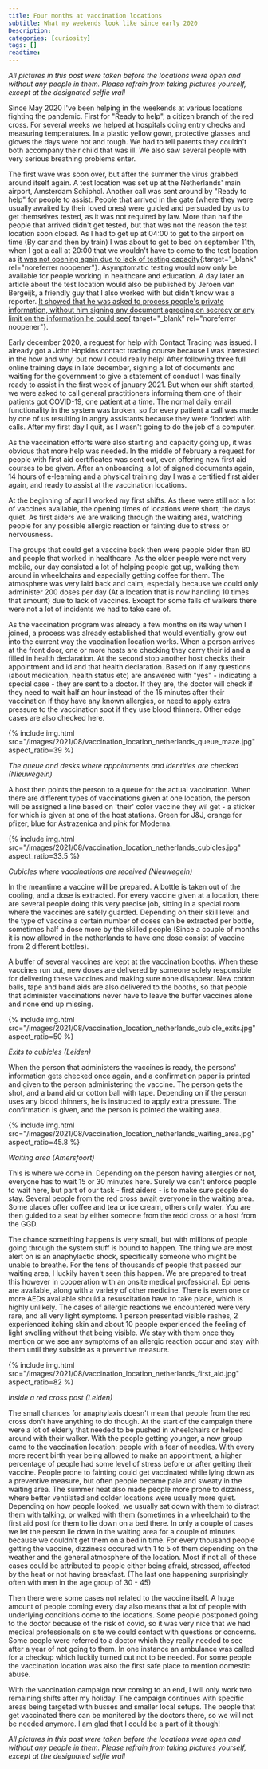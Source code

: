 ```yaml
---
title: Four months at vaccination locations
subtitle: What my weekends look like since early 2020
Description:
categories: [curiosity]
tags: []
readtime:
---
```


_All pictures in this post were taken before the locations were open and without any people in them. Please refrain from taking pictures yourself, except at the designated selfie wall_

Since May 2020 I've been helping in the weekends at various locations fighting the pandemic. First for "Ready to help", a citizen branch of the red cross. For several weeks we helped at hospitals doing entry checks and measuring temperatures. In a plastic yellow gown, protective glasses and gloves the days were hot and tough. We had to tell parents they couldn't both accompany their child that was ill. We also saw several people with very serious breathing problems enter.

The first wave was soon over, but after the summer the virus grabbed around itself again. A test location was set up at the Netherlands' main airport, Amsterdam Schiphol. Another call was sent around by "Ready to help" for people to assist. People that arrived in the gate (where they were usually awaited by their loved ones) were guided and persuaded by us to get themselves tested, as it was not required by law. More than half the people that arrived didn't get tested, but that was not the reason the test location soon closed. As I had to get up at 04:00 to get to the airport on time (By car and then by train) I was about to get to bed on september 11th, when I got a call at 20:00 that we wouldn't have to come to the test location as [it was not opening again due to lack of testing capacity](https://www.ggdkennemerland.nl/nieuws/2020/09/Kabinetsbesluit-teststraat-Schiphol-tijdelijk-dicht){:target="_blank" rel="noreferrer noopener"}. Asymptomatic testing would now only be available for people working in healthcare and education. A day later an article about the test location would also be published by Jeroen van Bergeijk, a friendly guy that I also worked with but didn't know was a reporter. [It showed that he was asked to process people's private information, without him signing any document agreeing on secrecy or any limit on the information he could see](https://www.volkskrant.nl/nieuws-achtergrond/ik-werkte-in-de-teststraat-op-schiphol-corona-testing-this-way-maar-mensen-liepen-me-straal-voorbij~bf015da7/){:target="_blank" rel="noreferrer noopener"}.  

Early december 2020, a request for help with Contact Tracing was issued. I already got a John Hopkins contact tracing course because I was interested in the how and why, but now I could really help! After following three full online training days in late december, signing a lot of documents and waiting for the government to give a statement of conduct I was finally ready to assist in the first week of january 2021. But when our shift started, we were asked to call general practitioners informing them one of their patients got COVID-19, one patient at a time. The normal daily email functionality in the system was broken, so for every patient a call was made by one of us resulting in angry assistants because they were flooded with calls. After my first day I quit, as I wasn't going to do the job of a computer.

As the vaccination efforts were also starting and capacity going up, it was obvious that more help was needed. In the middle of february a request for people with first aid certificates was sent out, even offering new first aid courses to be given. After an onboarding, a lot of signed documents again, 14 hours of e-learning and a physical training day I was a certified first aider again, and ready to assist at the vaccination locations.

At the beginning of april I worked my first shifts. As there were still not a lot of vaccines available, the opening times of locations were short, the days quiet. As first aiders we are walking through the waiting area, watching people for any possible allergic reaction or fainting due to stress or nervousness.

The groups that could get a vaccine back then were people older than 80 and people that worked in healthcare. As the older people were not very mobile, our day consisted a lot of helping people get up, walking them around in wheelchairs and especially getting coffee for them. The atmosphere was very laid back and calm, especially because we could only administer 200 doses per day (At a location that is now handling 10 times that amount) due to lack of vaccines. Except for some falls of walkers there were not a lot of incidents we had to take care of.

As the vaccination program was already a few months on its way when I joined, a process was already established that would eventially grow out into the current way the vaccination location works. When a person arrives at the front door, one or more hosts are checking they carry their id and a filled in health declaration. At the second stop another host checks their appointment and id and that health declaration. Based on if any questions (about medication, health status etc) are answered with "yes" - indicating a special case - they are sent to a doctor. If they are, the doctor will check if they need to wait half an hour instead of the 15 minutes after their vaccination if they have any known allergies, or need to apply extra pressure to the vaccination spot if they use blood thinners. Other edge cases are also checked here.

{% include img.html src="/images/2021/08/vaccination_location_netherlands_queue_maze.jpg" aspect_ratio=39 %}

_The queue and desks where appointments and identities are checked (Nieuwegein)_

A host then points the person to a queue for the actual vaccination. When there are different types of vaccinations given at one location, the person will be assigned a line based on 'their' color vaccine they wil get - a sticker for which is given at one of the host stations. Green for J&J, orange for pfizer, blue for Astrazenica and pink for Moderna. 

{% include img.html src="/images/2021/08/vaccination_location_netherlands_cubicles.jpg" aspect_ratio=33.5 %}

_Cubicles where vaccinations are received (Nieuwegein)_

In the meantime a vaccine will be prepared. A bottle is taken out of the cooling, and a dose is extracted. For every vaccine given at a location, there are several people doing this very precise job, sitting in a special room where the vaccines are safely guarded. Depending on their skill level and the type of vaccine a certain number of doses can be extracted per bottle, sometimes half a dose more by the skilled people (Since a couple of months it is now allowed in the netherlands to have one dose consist of vaccine from 2 different bottles).

A buffer of several vaccines are kept at the vaccination booths. When these vaccines run out, new doses are delivered by someone solely responsible for delivering these vaccines and making sure none disappear. New cotton balls, tape and band aids are also delivered to the booths, so that people that administer vaccinations never have to leave the buffer vaccines alone and none end up missing.


{% include img.html src="/images/2021/08/vaccination_location_netherlands_cubicle_exits.jpg" aspect_ratio=50 %}

_Exits to cubicles (Leiden)_

When the person that administers the vaccines is ready, the persons' information gets checked once again, and a confirmation paper is printed and given to the person administering the vaccine. The person gets the shot, and a band aid or cotton ball with tape. Depending on if the person uses any blood thinners, he is instructed to apply extra pressure. The confirmation is given, and the person is pointed the waiting area.


{% include img.html src="/images/2021/08/vaccination_location_netherlands_waiting_area.jpg" aspect_ratio=45.8 %}

_Waiting area (Amersfoort)_

This is where we come in. Depending on the person having allergies or not, everyone has to wait 15 or 30 minutes here. Surely we can't enforce people to wait here, but part of our task - first aiders - is to make sure people do stay. Several people from the red cross await everyone in the waiting area. Some places offer coffee and tea or ice cream, others only water. You are then guided to a seat by either someone from the redd cross or a host from the GGD.

The chance something happens is very small, but with millions of people going through the system stuff is bound to happen. The thing we are most alert on is an anaphylactic shock, specifically someone who might be unable to breathe. For the tens of thousands of people that passed our waiting area, I luckily haven't seen this happen. We are prepared to treat this however in cooperation with an onsite medical professional. Epi pens are available, along with a variety of other medicine. There is even one or more AEDs available should a resuscitation have to take place, which is highly unlikely. The cases of allergic reactions we encountered were very rare, and all very light symptoms. 1 person presented visible rashes, 2 experienced itching skin and about 10 people experienced the feeling of light swelling without that being visible. We stay with them once they mention or we see any symptoms of an allergic reaction occur and stay with them until they subside as a preventive measure. 


{% include img.html src="/images/2021/08/vaccination_location_netherlands_first_aid.jpg" aspect_ratio=82 %}

_Inside a red cross post (Leiden)_

The small chances for anaphylaxis doesn't mean that people from the red cross don't have anything to do though. At the start of the campaign there were a lot of elderly that needed to be pushed in wheelchairs or helped around with their walker. With the people getting younger, a new group came to the vaccination location: people with a fear of needles. With every more recent birth year being allowed to make an appointment, a higher percentage of people had some level of stress before or after getting their vaccine. People prone to fainting could get vaccinated while lying down as a preventive measure, but often people became pale and sweaty in the waiting area. The summer heat also made people more prone to dizziness, where better ventilated and colder locations were usually more quiet. Depending on how people looked, we usually sat down with them to distract them with talking, or walked with them (sometimes in a wheelchair) to the first aid post for them to lie down on a bed there. In only a couple of cases we let the person lie down in the waiting area for a couple of minutes because we couldn't get them on a bed in time. For every thousand people getting the vaccine, dizziness occured with 1 to 5 of them depending on the weather and the general atmosphere of the location. Most if not all of these cases could be attributed to people either being afraid, stressed, affected by the heat or not having breakfast. (The last one happening surprisingly often with men in the age group of 30 - 45) 

Then there were some cases not related to the vaccine itself. A huge amount of people coming every day also means that a lot of people with underlying conditions come to the locations. Some people postponed going to the doctor because of the risk of covid, so it was very nice that we had medical professionals on site we could contact with questions or concerns. Some people were referred to a doctor which they really needed to see after a year of not going to them. In one instance an ambulance was called for a checkup which luckily turned out not to be needed. For some people the vaccination location was also the first safe place to mention domestic abuse.

With the vaccination campaign now coming to an end, I will only work two remaining shifts after my holiday. The campaign continues with specific areas being targeted with busses and smaller local setups. The people that get vaccinated there can be monitered by the doctors there, so we will not be needed anymore. I am glad that I could be a part of it though!

_All pictures in this post were taken before the locations were open and without any people in them. Please refrain from taking pictures yourself, except at the designated selfie wall_
